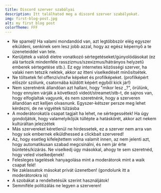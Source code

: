 ```yaml
---
title: Discord szerver szabályai
description: Itt találhatod meg a discord szerver szabályokat.
img: first-blog-post.jpg
alt: my first blog post
colorTheme: FFF 
---
```


- Ne spamelj! Ha valami mondandód van, azt legtöbbször elég egyszer elküldeni, senkinek sem lesz jobb azzal, hogy az egész képernyő a te üzeneteiddel van tele.
- Kerüljétek a valódi életre vonatkozó sértegetéseket/gúnyolódásokat (ez alá tartozik mindenféle rasszizmus/szexizmus/hátrányos helyzetű emberek sértegetése stb.). Ez egy internetes közösségi szerver, ha valaki nem tetszik nektek, akkor az itteni viselkedését minősítsétek.
- Ne töltsetek fel offenzív/nsfw képeket és profilképeket. (profilképért először szólunk, csatornába küldött képért egyből kick jár!)
- Nem szeretnénk állandóan azt hallani, hogy "mikor lesz _?", örülünk, hogy ennyien várják a következő videót/streamet/stb-t, de sajnos van, hogy elfoglaltak vagyunk, és nem szeretnénk, hogy a szerveren állandóan ezt kelljen olvasnunk. Egyszer-kétszer persze meg lehet kérdezni, de ne vigyétek túlzásba
- A moderátorokat/a csapat tagjait ha lehet, ne sértegessétek! Ha úgy gondoljátok, hogy valamelyikőjük túllépte a hatáskörét, akkor azt nekem kultúráltan jelezzétek
- Más szervereket kéretlenül ne hirdessetek, ez a szerver nem arra van hogy sok embernek elküldhessed a clickbait szervered!
- Az, hogy esetleg kifelejtettem volna valamit innen, az nem jelenti azt, hogy automatikusan szabad megcsinálni, és nem jár érte büntetés/kizárás. Ne viselkedj úgy másokkal, ahogy te sem szeretnéd, hogy veled viselkedjenek!
- Felesleges tagelések hanyagolása mint a moderátorok mint a waik csapat felé!
- Ne zaklassatok másokat privát üzenetben! (gondolunk itt a moderátorokra is)
- A szobákat a rendeltetésük szerint használjátok!
- Semmiféle politizálás ne legyen a szerveren!


